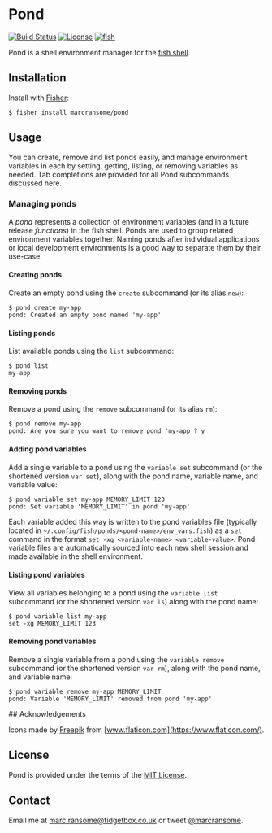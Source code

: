# Pond

[![Build Status](https://img.shields.io/endpoint.svg?url=https%3A%2F%2Factions-badge.atrox.dev%2Fmarcransome%2Fpond%2Fbadge%3Fref%3Dmain&style=flat&label=build)](https://github.com/marcransome/pond/actions?query=workflow%3Abuild) [![License](https://img.shields.io/badge/license-MIT-brightgreen)](http://opensource.org/licenses/mit-license.php) [![fish](https://img.shields.io/badge/fish-3.1.2-brightgreen)](https://fishshell.com)

Pond is a shell environment manager for the [fish shell](https://fishshell.com).

## Installation

Install with [Fisher](https://github.com/jorgebucaran/fisher):

```console
$ fisher install marcransome/pond
```

## Usage

You can create, remove and list ponds easily, and manage environment variables in each by setting, getting, listing, or removing variables as needed. Tab completions are provided for all Pond subcommands discussed here.

### Managing ponds

A _pond_ represents a collection of environment variables (and in a future release _functions_) in the fish shell. Ponds are used to group related environment variables together. Naming ponds after individual applications or local development environments is a good way to separate them by their use-case.

#### Creating ponds

Create an empty pond using the `create` subcommand (or its alias `new`):

```console
$ pond create my-app
pond: Created an empty pond named 'my-app'
```

#### Listing ponds

List available ponds using the `list` subcommand:

```console
$ pond list
my-app
```

#### Removing ponds

Remove a pond using the `remove` subcommand (or its alias `rm`):

```console
$ pond remove my-app
pond: Are you sure you want to remove pond 'my-app'? y
```

#### Adding pond variables

Add a single variable to a pond using the `variable set` subcommand (or the shortened version `var set`), along with the pond name, variable name, and variable value:

```console
$ pond variable set my-app MEMORY_LIMIT 123
pond: Set variable 'MEMORY_LIMIT' in pond 'my-app'
```

Each variable added this way is written to the pond variables file (typically located in `~/.config/fish/ponds/<pond-name>/env_vars.fish`) as a `set` command in the format `set -xg <variable-name> <variable-value>`. Pond variable files are automatically sourced into each new shell session and made available in the shell environment.

#### Listing pond variables

View all variables belonging to a pond using the `variable list` subcommand (or the shortened version `var ls`) along with the pond name:

```console
$ pond variable list my-app
set -xg MEMORY_LIMIT 123
```

#### Removing pond variables

Remove a single variable from a pond using the `variable remove` subcommand (or the shortened version `var rm`), along with the pond name, and variable name:

```console
$ pond variable remove my-app MEMORY_LIMIT
pond: Variable 'MEMORY_LIMIT' removed from pond 'my-app'
```

## Acknowledgements

Icons made by [Freepik](https://www.freepik.com) from [www.flaticon.com](https://www.flaticon.com/).

## License
Pond is provided under the terms of the [MIT License](http://opensource.org/licenses/mit-license.php).

## Contact
Email me at [marc.ransome@fidgetbox.co.uk](mailto:marc.ransome@fidgetbox.co.uk) or tweet [@marcransome](http://www.twitter.com/marcransome).
